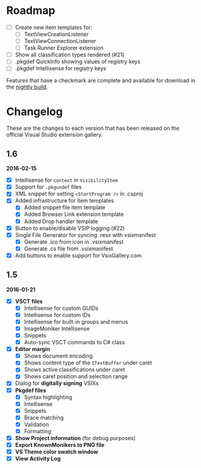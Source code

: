 # Roadmap

- [ ] Create new item templates for:
  - [ ] TextViewCreationListener
  - [ ] TextViewConnectionListener
  - [ ] Task Runner Explorer extension
- [ ] Show all classification types rendered (#21)
- [ ] .pkgdef QuickInfo showing values of registry keys
- [ ] .pkgdef Intellisense for registry keys

Features that have a checkmark are complete and available for
download in the
[nightly build](http://vsixgallery.com/extension/f8330d54-0469-43a7-8fc0-7f19febeb897/).

# Changelog

These are the changes to each version that has been released
on the official Visual Studio extension gallery.

## 1.6

**2016-02-15**

- [x] Intellisense for `context` in `VisibilityItem`
- [x] Support for `.pkgundef` files
- [x] XML snippet for setting `<StartProgram />` in .csproj
- [x] Added infrastructure for item templates
  - [x] Added snippet file item template
  - [x] Added Browser Link extension template
  - [x] Added Drop handler template
- [x] Button to enable/disable VSIP logging (#22)
- [x] Single File Generator for syncing .resx with vsixmanifest
  - [x] Generate .ico from icon in .vsixmanifest
  - [x] Generate .cs file from .vsixmanifest
- [x] Add buttons to enable support for VsixGallery.com

## 1.5

**2016-01-21**

- [x] **VSCT files**
  - [x] Intellisense for custom GUIDs
  - [x] Intellisense for custom IDs
  - [x] Intellisense for built-in groups and menus
  - [x] ImageMoniker Intellisense
  - [x] Snippets
  - [x] Auto-sync VSCT commands to C# class
- [x] **Editor margin**
  - [x] Shows document encoding
  - [x] Shows content type of the `ITextBuffer` under caret
  - [x] Shows active classifications under caret
  - [x] Shows caret position and selection range
- [x] Dialog for **digitally signing** VSIXs
- [x] **Pkgdef files**
  - [x] Syntax highlighting
  - [x] Intellisense
  - [x] Snippets
  - [x] Brace matching
  - [x] Validation
  - [x] Formatting
- [x] **Show Project information** (for debug purposes)
- [x] **Export KnownMonikers to PNG file**
- [x] **VS Theme color swatch window**
- [x] **View Activity Log**